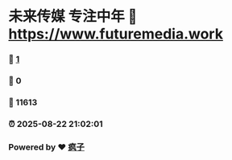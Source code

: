 # 未来传媒 专注中年 :link: https://www.futuremedia.work 
### :page_facing_up: [1](https://www.futuremedia.work/tag.html) 
### :speech_balloon: 0 
### :hibiscus: 11613 
### :alarm_clock: 2025-08-22 21:02:01 
### Powered by :heart: [疯子](https://github.com/granthuang999/Gmeek)
